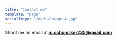 ```yaml
---
title: "Contact me"
template: "page"
socialImage: "/media/image-4.jpg"
---
```


Shoot me an email at **m.schumaker235@gmail.com**
